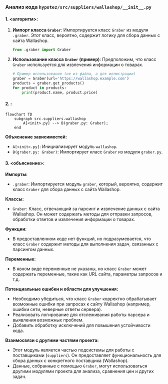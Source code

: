 ### **Анализ кода `hypotez/src/suppliers/wallashop/__init__.py`**

#### **1. <алгоритм>**:
1.  **Импорт класса `Graber`**: Импортируется класс `Graber` из модуля `.graber`. Этот класс, вероятно, содержит логику для сбора данных с сайта Wallashop.

    ```python
    from .graber import Graber
    ```

2.  **Использование класса `Graber` (пример)**: Предположим, что класс `Graber` используется для извлечения информации о товарах.

    ```python
    # Пример использования (не из файла, а для иллюстрации)
    graber = Graber(url='https://wallashop.example.com')
    products = graber.get_products()
    for product in products:
        print(product.name, product.price)
    ```

#### **2. <mermaid>**:

```mermaid
flowchart TD
    subgraph src.suppliers.wallashop
        A[<init>.py] --> B(graber.py: Graber);
    end
```

**Объяснение зависимостей:**

*   `A[<init>.py]`: Инициализирует модуль `wallashop`.
*   `B(graber.py: Graber)`: Импортирует класс `Graber` из модуля `graber.py`.

#### **3. <объяснение>**:

**Импорты:**

*   `.graber`: Импортируется модуль `graber`, который, вероятно, содержит класс `Graber` для сбора данных с сайта Wallashop.

**Классы:**

*   `Graber`: Класс, отвечающий за парсинг и извлечение данных с сайта Wallashop. Он может содержать методы для отправки запросов, обработки ответов и извлечения информации о товарах.

**Функции:**

*   В предоставленном коде нет функций, но подразумевается, что класс `Graber` содержит методы для выполнения задач, связанных с парсингом данных.

**Переменные:**

*   В явном виде переменные не указаны, но класс `Graber` может содержать переменные, такие как URL сайта, параметры запросов и т.д.

**Потенциальные ошибки и области для улучшения:**

*   Необходимо убедиться, что класс `Graber` корректно обрабатывает возможные ошибки при запросах к сайту Wallashop (например, ошибки сети, неверные ответы сервера).
*   Реализовать логирование для отслеживания работы парсера и выявления возможных проблем.
*   Добавить обработку исключений для повышения устойчивости кода.

**Взаимосвязи с другими частями проекта:**

*   Этот модуль является частью подсистемы для работы с поставщиками (`suppliers`). Он предоставляет функциональность для сбора данных с конкретного поставщика (Wallashop).
*   Данные, собранные с помощью `Graber`, могут использоваться другими модулями проекта для анализа, сравнения цен и других задач.